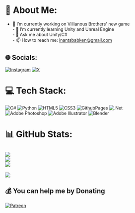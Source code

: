 # 💫 About Me:
- 🔭 I’m currently working on Villianous Brothers' new game<br>- 🌱 I’m currently learning Unity and Unreal Engine<br>- 💬 Ask me about Unity/C#<br>- 📫 How to reach me: inantsbabken@gmail.com<br>


## 🌐 Socials:
[![Instagram](https://img.shields.io/badge/Instagram-%23E4405F.svg?logo=Instagram&logoColor=white)](https://instagram.com/babken__inants) [![X](https://img.shields.io/badge/X-black.svg?logo=X&logoColor=white)](https://x.com/BabkenInants) 

# 💻 Tech Stack:
![C#](https://img.shields.io/badge/c%23-%23239120.svg?style=flat&logo=csharp&logoColor=white) ![Python](https://img.shields.io/badge/python-3670A0?style=flat&logo=python&logoColor=ffdd54) ![HTML5](https://img.shields.io/badge/html5-%23E34F26.svg?style=flat&logo=html5&logoColor=white) ![CSS3](https://img.shields.io/badge/css3-%231572B6.svg?style=flat&logo=css3&logoColor=white) ![GithubPages](https://img.shields.io/badge/github%20pages-121013?style=flat&logo=github&logoColor=white) ![.Net](https://img.shields.io/badge/.NET-5C2D91?style=flat&logo=.net&logoColor=white) ![Adobe Photoshop](https://img.shields.io/badge/adobe%20photoshop-%2331A8FF.svg?style=flat&logo=adobe%20photoshop&logoColor=white) ![Adobe Illustrator](https://img.shields.io/badge/adobe%20illustrator-%23FF9A00.svg?style=flat&logo=adobe%20illustrator&logoColor=white) ![Blender](https://img.shields.io/badge/blender-%23F5792A.svg?style=flat&logo=blender&logoColor=white)
# 📊 GitHub Stats:
![](https://github-readme-stats.vercel.app/api?username=babkeninants&theme=dark&hide_border=true&include_all_commits=true&count_private=true)<br/>
![](https://github-readme-streak-stats.herokuapp.com/?user=babkeninants&theme=dark&hide_border=true)<br/>
![](https://github-readme-stats.vercel.app/api/top-langs/?username=babkeninants&theme=dark&hide_border=true&include_all_commits=true&count_private=true&layout=compact)
---

[![](https://visitcount.itsvg.in/api?id=babkeninants&icon=0&color=12)](https://visitcount.itsvg.in)

  ## 💰 You can help me by Donating
  [![Patreon](https://img.shields.io/badge/Patreon-F96854?style=for-the-badge&logo=patreon&logoColor=white)](https://patreon.com/VillainousBrothers) 

  
<!-- Proudly created with GPRM ( https://gprm.itsvg.in ) -->
